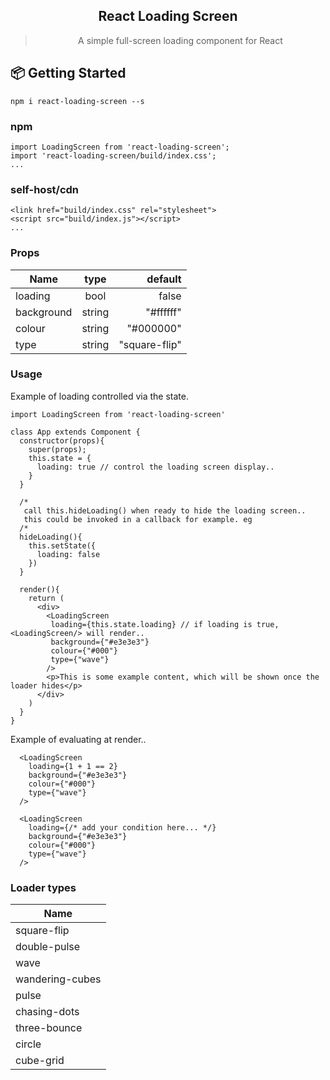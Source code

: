  <div align="center">
  <h2>React Loading Screen</h2>
  <blockquote>A simple full-screen loading component for React</blockquote>


</div>



## 📦 Getting Started

```
npm i react-loading-screen --s
```

### npm
```
import LoadingScreen from 'react-loading-screen';
import 'react-loading-screen/build/index.css';
...
```

### self-host/cdn
```
<link href="build/index.css" rel="stylesheet">
<script src="build/index.js"></script>
...
```

### Props

| Name          | type           | default       |
| ------------- |:--------------:| -------------:|
| loading       | bool           | false         |
| background    | string         | "#ffffff"     |
| colour        | string         | "#000000"     |
| type          | string         | "square-flip" |

### Usage

Example of loading controlled via the state.

```
import LoadingScreen from 'react-loading-screen'

class App extends Component {
  constructor(props){
    super(props);
    this.state = {
      loading: true // control the loading screen display..
    }
  }

  /* 
   call this.hideLoading() when ready to hide the loading screen..
   this could be invoked in a callback for example. eg 
  /*
  hideLoading(){
    this.setState({
      loading: false
    })
  }

  render(){
    return (
      <div>
        <LoadingScreen
         loading={this.state.loading} // if loading is true, <LoadingScreen/> will render..
         background={"#e3e3e3"}
         colour={"#000"}
         type={"wave"}
        /> 
        <p>This is some example content, which will be shown once the loader hides</p>
      </div>
    )
  }
}
```
Example of evaluating at render..
```
  <LoadingScreen
    loading={1 + 1 == 2}
    background={"#e3e3e3"}
    colour={"#000"}
    type={"wave"}
  /> 

  <LoadingScreen
    loading={/* add your condition here... */}
    background={"#e3e3e3"}
    colour={"#000"}
    type={"wave"}
  /> 

```

### Loader types

| Name            |
| ----------------|
| square-flip     |
| double-pulse    |
| wave            |
| wandering-cubes |
| pulse           |
| chasing-dots    |
| three-bounce    |
| circle          |
| cube-grid       |

